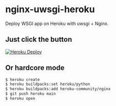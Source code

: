 nginx-uwsgi-heroku
==================

Deploy WSGI app on Heroku with uwsgi + Nginx.

Just click the button
---------------------

[![Heroku Deploy](https://www.herokucdn.com/deploy/button.svg)](https://heroku.com/deploy?template=https://github.com/mrluanma/nginx-uwsgi-heroku)

Or hardcore mode
----------------

```bash
$ heroku create
$ heroku buildpacks:set heroku/python
$ heroku buildpacks:add heroku-community/nginx
$ git push heroku main
$ heroku open
```
